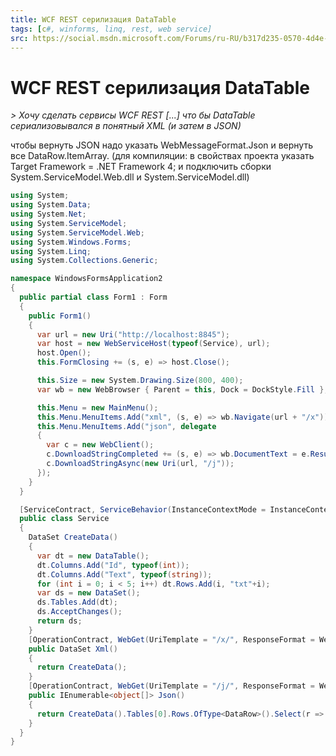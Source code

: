 ```yaml
---
title: WCF REST серилизация DataTable
tags: [c#, winforms, linq, rest, web service]
src: https://social.msdn.microsoft.com/Forums/ru-RU/b317d235-0570-4d4e-b87e-04a771b4f022/wcf-rest-datatable?forum=aspnetru
---
```

# WCF REST серилизация DataTable
*> Хочу сделать сервисы WCF REST [...] что бы DataTable сериализовывался в понятный XML (и затем в JSON)*

чтобы вернуть JSON надо указать WebMessageFormat.Json и вернуть все DataRow.ItemArray.
(для компиляции: в свойствах проекта указать Target Framework = .NET Framework 4;
и подключить сборки System.ServiceModel.Web.dll и System.ServiceModel.dll)
```c#
using System;
using System.Data;
using System.Net;
using System.ServiceModel;
using System.ServiceModel.Web;
using System.Windows.Forms;
using System.Linq;
using System.Collections.Generic;

namespace WindowsFormsApplication2
{
  public partial class Form1 : Form
  {
    public Form1()
    {
      var url = new Uri("http://localhost:8845");
      var host = new WebServiceHost(typeof(Service), url);
      host.Open();
      this.FormClosing += (s, e) => host.Close();

      this.Size = new System.Drawing.Size(800, 400);
      var wb = new WebBrowser { Parent = this, Dock = DockStyle.Fill };

      this.Menu = new MainMenu();
      this.Menu.MenuItems.Add("xml", (s, e) => wb.Navigate(url + "/x"));
      this.Menu.MenuItems.Add("json", delegate
      {
        var c = new WebClient();
        c.DownloadStringCompleted += (s, e) => wb.DocumentText = e.Result;
        c.DownloadStringAsync(new Uri(url, "/j"));
      });
    }
  }

  [ServiceContract, ServiceBehavior(InstanceContextMode = InstanceContextMode.Single)]
  public class Service
  {
    DataSet CreateData()
    {
      var dt = new DataTable();
      dt.Columns.Add("Id", typeof(int));
      dt.Columns.Add("Text", typeof(string));
      for (int i = 0; i < 5; i++) dt.Rows.Add(i, "txt"+i);
      var ds = new DataSet();
      ds.Tables.Add(dt);
      ds.AcceptChanges();
      return ds;
    }
    [OperationContract, WebGet(UriTemplate = "/x/", ResponseFormat = WebMessageFormat.Xml)]
    public DataSet Xml()
    {
      return CreateData();
    }
    [OperationContract, WebGet(UriTemplate = "/j/", ResponseFormat = WebMessageFormat.Json)]
    public IEnumerable<object[]> Json()
    {
      return CreateData().Tables[0].Rows.OfType<DataRow>().Select(r => r.ItemArray);
    }
  }
}
```